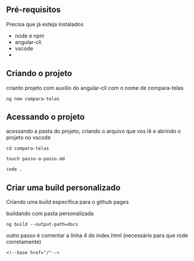 ## Pré-requisitos
Precisa que já esteja instalados

- node e npm
- angular-cli
- vscode
-


## Criando o projeto
crianto projeto com auxilio do angular-cli com o nome de compara-telas

```ng new compara-telas```

## Acessando o projeto
acessando a pasta do projeto, criando o arquivo que vos lê e abrindo o projeto no vscode

```cd compara-telas```

```touch passo-a-passo.md```

```code .```

## Criar uma build personalizado
Criando uma build especifica para o github pages

buildando com pasta personalizada

```ng build --output-path=docs```

outro passo é comentar a linha 4 do index.html (necessário para que rode corretamente)

```<!--base href="/"-->```

